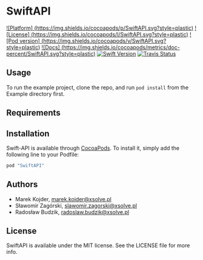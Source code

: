 # SwiftAPI

[![Platform]     (https://img.shields.io/cocoapods/p/SwiftAPI.svg?style=plastic)]()
[![License]      (https://img.shields.io/cocoapods/l/SwiftAPI.svg?style=plastic)]()
[![Pod version]  (https://img.shields.io/cocoapods/v/SwiftAPI.svg?style=plastic)]()
[![Docs]         (https://img.shields.io/cocoapods/metrics/doc-percent/SwiftAPI.svg?style=plastic)]()
[![Swift Version](https://img.shields.io/badge/Swift-3.0.x-F16D39.svg?style=plastic)](https://developer.apple.com/swift)
[![Travis Status](https://travis-ci.com/xsolve-pl/swift-api.svg?token=bDZTzTppvsgDGSTsnAZp&branch=master)](https://travis-ci.com/xsolve-pl/swift-api)


## Usage

To run the example project, clone the repo, and run `pod install` from the Example directory first.

## Requirements

## Installation

Swift-API is available through [CocoaPods](http://cocoapods.org). To install
it, simply add the following line to your Podfile:

```ruby
pod "SwiftAPI"
```

## Authors

- Marek Kojder, marek.kojder@xsolve.pl
- Sławomir Zagórski, slawomir.zagorski@xsolve.pl
- Radosław Budzik, radoslaw.budzik@xsolve.pl

## License

SwiftAPI is available under the MIT license. See the LICENSE file for more info.


